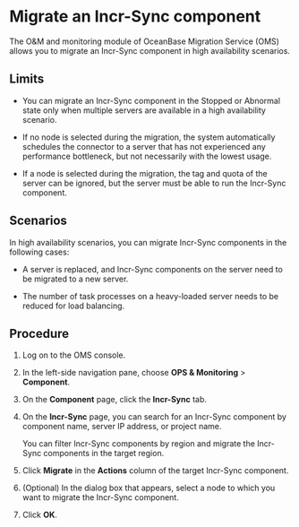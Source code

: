 # Migrate an Incr-Sync component

The O&M and monitoring module of OceanBase Migration Service (OMS) allows you to migrate an Incr-Sync component in high availability scenarios.

## Limits

* You can migrate an Incr-Sync component in the Stopped or Abnormal state only when multiple servers are available in a high availability scenario.

* If no node is selected during the migration, the system automatically schedules the connector to a server that has not experienced any performance bottleneck, but not necessarily with the lowest usage.

* If a node is selected during the migration, the tag and quota of the server can be ignored, but the server must be able to run the Incr-Sync component.

## Scenarios

In high availability scenarios, you can migrate Incr-Sync components in the following cases:

* A server is replaced, and Incr-Sync components on the server need to be migrated to a new server.

* The number of task processes on a heavy-loaded server needs to be reduced for load balancing.

## Procedure

1. Log on to the OMS console.

2. In the left-side navigation pane, choose **OPS & Monitoring** > **Component**.

3. On the **Component** page, click the **Incr-Sync** tab.

4. On the **Incr-Sync** page, you can search for an Incr-Sync component by component name, server IP address, or project name.

   You can filter Incr-Sync components by region and migrate the Incr-Sync components in the target region.

5. Click **Migrate** in the **Actions** column of the target Incr-Sync component.

6. (Optional) In the dialog box that appears, select a node to which you want to migrate the Incr-Sync component.

7. Click **OK**.
